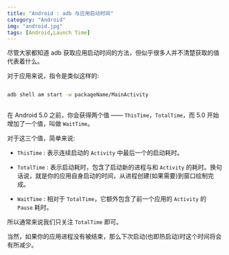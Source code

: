 ```yaml
---
title: "Android : adb 与应用启动时间"
category: "Android"
img: "android.jpg"
tags: [Android,Launch Time]
---
```

尽管大家都知道 adb 获取应用启动时间的方法，但似乎很多人并不清楚获取的值代表着什么。

对于应用来说，指令是类似这样的:

```sh

adb shell am start -w packageName/MainActivity
    
```

在 Android 5.0 之前，你会获得两个值 —— `ThisTime`，`TotalTime`，而 5.0 开始增加了一个值，叫做 `WaitTime`。

对于这三个值，简单来说:

* `ThisTime` : 表示连续启动的 `Activity` 中最后一个的启动耗时。

* `TotalTime` : 表示启动耗时，包含了启动新的进程与和 `Activity` 的耗时。换句话说，就是你的应用自身启动的时间，从进程创建(如果需要)到窗口绘制完成。

* `WaitTime` : 相对于 `TotalTime`，它额外包含了前一个应用的 `Activity` 的 `Pause` 耗时。

所以通常来说我们只关注 `TotalTime` 即可。

当然，如果你的应用进程没有被结束，那么下次启动(也即热启动)时这个时间将会有所减少。







